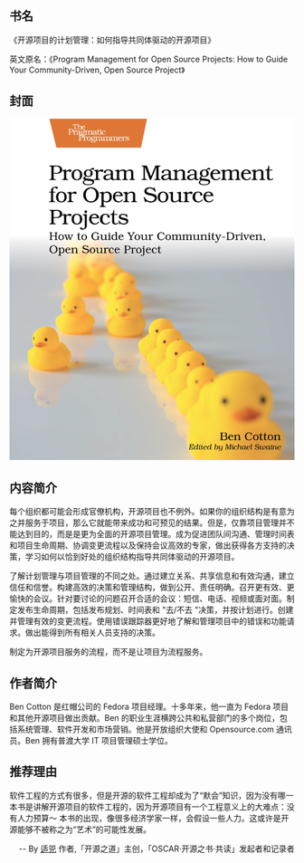 ##  书名

《开源项目的计划管理：如何指导共同体驱动的开源项目》

英文原名：《Program Management for Open Source Projects: How to Guide Your Community-Driven, Open Source Project》

## 封面

![](./face-image/program-management-for-osp.png)

## 内容简介

每个组织都可能会形成官僚机构，开源项目也不例外。如果你的组织结构是有意为之并服务于项目，那么它就能带来成功和可预见的结果。但是，仅靠项目管理并不能达到目的，而是是更为全面的开源项目管理。成为促进团队间沟通、管理时间表和项目生命周期、协调变更流程以及保持会议高效的专家，做出获得各方支持的决策，学习如何以恰到好处的组织结构指导共同体驱动的开源项目。

了解计划管理与项目管理的不同之处。通过建立关系、共享信息和有效沟通，建立信任和信誉。构建高效的决策和管理结构，做到公开、责任明确。召开更有效、更愉快的会议。针对要讨论的问题召开合适的会议：短信、电话、视频或面对面。制定发布生命周期，包括发布规划、时间表和 "去/不去 "决策，并按计划进行。创建并管理有效的变更流程。使用错误跟踪器更好地了解和管理项目中的错误和功能请求。做出能得到所有相关人员支持的决策。

制定为开源项目服务的流程，而不是让项目为流程服务。

## 作者简介

Ben Cotton 是红帽公司的 Fedora 项目经理。十多年来，他一直为 Fedora 项目和其他开源项目做出贡献。Ben 的职业生涯横跨公共和私营部门的多个岗位，包括系统管理、软件开发和市场营销。他是开放组织大使和 Opensource.com 通讯员。Ben 拥有普渡大学 IT 项目管理硕士学位。

## 推荐理由

软件工程的方式有很多，但是开源的软件工程却成为了“默会”知识，因为没有哪一本书是讲解开源项目的软件工程的，因为开源项目有一个工程意义上的大难点：没有人力预算～ 本书的出现，像很多经济学家一样，会假设一些人力。这或许是开源能够不被称之为“艺术”的可能性发展。
<p align="right"> -- By <a href="https://opensourceway.community/">适兕</a>  作者,「开源之道」主创，「OSCAR·开源之书·共读」发起者和记录者</p>

